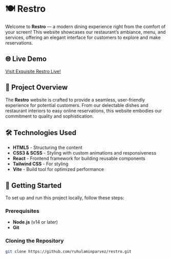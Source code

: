 # 🍽️ Restro

Welcome to **Restro** — a modern dining experience right from the comfort of your screen! This website showcases our restaurant’s ambiance, menu, and services, offering an elegant interface for customers to explore and make reservations.

## 🌐 Live Demo
[Visit Exquisite Restro Live!](https://restroos.netlify.app/)

## 📖 Project Overview

The **Restro** website is crafted to provide a seamless, user-friendly experience for potential customers. From our delectable dishes and restaurant interiors to easy online reservations, this website embodies our commitment to quality and sophistication.

## 🛠️ Technologies Used

- **HTML5** - Structuring the content
- **CSS3 & SCSS** - Styling with custom animations and responsiveness
- **React** - Frontend framework for building reusable components
- **Tailwind CSS** - For styling
- **Vite** - Build tool for optimized performance

## 🚀 Getting Started

To set up and run this project locally, follow these steps:

### Prerequisites
- **Node.js** (v14 or later)
- **Git**

### Cloning the Repository
   ```bash
   git clone https://github.com/ruhulaminparvez/restro.git
   ```

